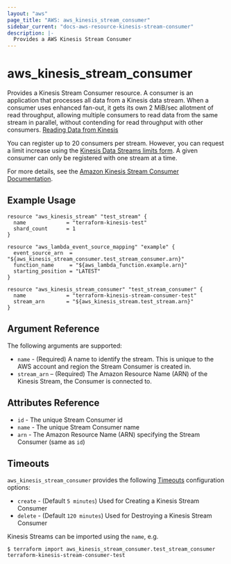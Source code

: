 ```yaml
---
layout: "aws"
page_title: "AWS: aws_kinesis_stream_consumer"
sidebar_current: "docs-aws-resource-kinesis-stream-consumer"
description: |-
  Provides a AWS Kinesis Stream Consumer
---
```


# aws_kinesis_stream_consumer

Provides a Kinesis Stream Consumer resource. A consumer is an application that processes all data from a Kinesis data stream. 
When a consumer uses enhanced fan-out, it gets its own 2 MiB/sec allotment of read throughput, allowing multiple consumers to 
read data from the same stream in parallel, without contending for read throughput with other consumers. [Reading Data from Kinesis][1]

You can register up to 20 consumers per stream. However, you can request a limit increase using the [Kinesis Data Streams limits form][2]. A given consumer can only be registered with one stream at a time.

For more details, see the [Amazon Kinesis Stream Consumer Documentation][3].

## Example Usage

```hcl
resource "aws_kinesis_stream" "test_stream" {
  name             = "terraform-kinesis-test"
  shard_count      = 1
}

resource "aws_lambda_event_source_mapping" "example" {
  event_source_arn  = "${aws_kinesis_stream_consumer.test_stream_consumer.arn}"
  function_name     = "${aws_lambda_function.example.arn}"
  starting_position = "LATEST"
}

resource "aws_kinesis_stream_consumer" "test_stream_consumer" {
  name             = "terraform-kinesis-stream-consumer-test"
  stream_arn       = "${aws_kinesis_stream.test_stream.arn}"
}
```

## Argument Reference

The following arguments are supported:

* `name` - (Required) A name to identify the stream. This is unique to the
AWS account and region the Stream Consumer is created in.
* `stream_arn` – (Required) The Amazon Resource Name (ARN) of the Kinesis Stream, the Consumer is connected to.

## Attributes Reference

* `id` - The unique Stream Consumer id
* `name` - The unique Stream Consumer name
* `arn` - The Amazon Resource Name (ARN) specifying the Stream Consumer (same as `id`)

## Timeouts

`aws_kinesis_stream_consumer` provides the following [Timeouts](/docs/configuration/resources.html#timeouts) configuration options:

- `create` - (Default `5 minutes`)  Used for Creating a Kinesis Stream Consumer
- `delete` - (Default `120 minutes`) Used for Destroying a Kinesis Stream Consumer

Kinesis Streams can be imported using the `name`, e.g.

```
$ terraform import aws_kinesis_stream_consumer.test_stream_consumer terraform-kinesis-stream-consumer-test
```

[1]: https://docs.aws.amazon.com/streams/latest/dev/building-consumers.html
[2]: https://console.aws.amazon.com/support/v1?#/
[3]: https://docs.aws.amazon.com/streams/latest/dev/introduction-to-enhanced-consumers.html